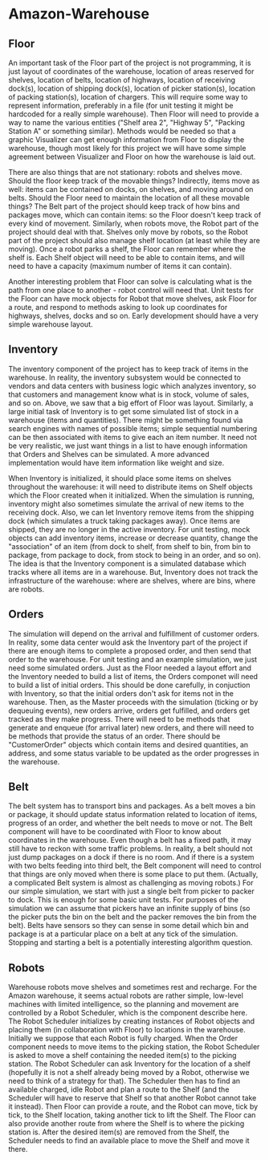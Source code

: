 # Amazon-Warehouse

## Floor
An important task of the Floor part of the project is not programming, it is just layout of coordinates of the warehouse, location of areas reserved for shelves, location of belts, location of highways, location of receiving dock(s), location of shipping dock(s), location of picker station(s), location of packing station(s), location of chargers. This will require some way to represent information, preferably in a file (for unit testing it might be hardcoded for a really simple warehouse). Then Floor will need to provide a way to name the various entities ("Shelf area 2", "Highway 5", "Packing Station A" or something similar). Methods would be needed so that a graphic Visualizer can get enough information from Floor to display the warehouse, though most likely for this project we will have some simple agreement between Visualizer and Floor on how the warehouse is laid out.

There are also things that are not stationary: robots and shelves move. Should the floor keep track of the movable things? Indirectly, items move as well: items can be contained on docks, on shelves, and moving around on belts. Should the Floor need to maintain the location of all these movable things? The Belt part of the project should keep track of how bins and packages move, which can contain items: so the Floor doesn't keep track of every kind of movement. Similarly, when robots move, the Robot part of the project should deal with that. Shelves only move by robots, so the Robot part of the project should also manage shelf location (at least while they are moving). Once a robot parks a shelf, the Floor can remember where the shelf is. Each Shelf object will need to be able to contain items, and will need to have a capacity (maximum number of items it can contain).

Another interesting problem that Floor can solve is calculating what is the path from one place to another - robot control will need that. Unit tests for the Floor can have mock objects for Robot that move shelves, ask Floor for a route, and respond to methods asking to look up coordinates for highways, shelves, docks and so on. Early development should have a very simple warehouse layout.

## Inventory
The inventory component of the project has to keep track of items in the warehouse. In reality, the inventory subsystem would be connected to vendors and data centers with business logic which analyzes inventory, so that customers and management know what is in stock, volume of sales, and so on. Above, we saw that a big effort of Floor was layout. Similarly, a large initial task of Inventory is to get some simulated list of stock in a warehouse (items and quantities). There might be something found via search engines with names of possible items; simple sequential numbering can be then associated with items to give each an item number. It need not be very realistic, we just want things in a list to have enough information that Orders and Shelves can be simulated. A more advanced implementation would have item information like weight and size.

When Inventory is initialized, it should place some items on shelves throughout the warehouse: it will need to distribute items on Shelf objects which the Floor created when it initialized. When the simulation is running, inventory might also sometimes simulate the arrival of new items to the receiving dock. Also, we can let Inventory remove items from the shipping dock (which simulates a truck taking packages away). Once items are shipped, they are no longer in the active inventory. For unit testing, mock objects can add inventory items, increase or decrease quantity, change the "association" of an item (from dock to shelf, from shelf to bin, from bin to package, from package to dock, from stock to being in an order, and so on). The idea is that the Inventory component is a simulated database which tracks where all items are in a warehouse. But, Inventory does not track the infrastructure of the warehouse: where are shelves, where are bins, where are robots.

## Orders
The simulation will depend on the arrival and fulfillment of customer orders. In reality, some data center would ask the Inventory part of the project if there are enough items to complete a proposed order, and then send that order to the warehouse. For unit testing and an example simulation, we just need some simulated orders. Just as the Floor needed a layout effort and the Inventory needed to build a list of items, the Orders componet will need to build a list of initial orders. This should be done carefully, in conjuction with Inventory, so that the initial orders don't ask for items not in the warehouse. Then, as the Master proceeds with the simulation (ticking or by dequeuing events), new orders arrive, orders get fulfilled, and orders get tracked as they make progress. There will need to be methods that generate and enqueue (for arrival later) new orders, and there will need to be methods that provide the status of an order. There should be "CustomerOrder" objects which contain items and desired quantities, an address, and some status variable to be updated as the order progresses in the warehouse.

## Belt
The belt system has to transport bins and packages. As a belt moves a bin or package, it should update status information related to location of items, progress of an order, and whether the belt needs to move or not. The Belt component will have to be coordinated with Floor to know about coordinates in the warehouse. Even though a belt has a fixed path, it may still have to reckon with some traffic problems. In reality, a belt should not just dump packages on a dock if there is no room. And if there is a system with two belts feeding into third belt, the Belt component will need to control that things are only moved when there is some place to put them. (Actually, a complicated Belt system is almost as challenging as moving robots.) For our simple simulation, we start with just a single belt from picker to packer to dock. This is enough for some basic unit tests. For purposes of the simulation we can assume that pickers have an infinite supply of bins (so the picker puts the bin on the belt and the packer removes the bin from the belt). Belts have sensors so they can sense in some detail which bin and package is at a particular place on a belt at any tick of the simulation. Stopping and starting a belt is a potentially interesting algorithm question.

## Robots
Warehouse robots move shelves and sometimes rest and recharge. For the Amazon warehouse, it seems actual robots are rather simple, low-level machines with limited intelligence, so the planning and movement are controlled by a Robot Scheduler, which is the component describe here. The Robot Scheduler initializes by creating instances of Robot objects and placing them (in collaboration with Floor) to locations in the warehouse. Initially we suppose that each Robot is fully charged. When the Order component needs to move items to the picking station, the Robot Scheduler is asked to move a shelf containing the needed item(s) to the picking station. The Robot Scheduler can ask Inventory for the location of a shelf (hopefully it is not a shelf already being moved by a Robot, otherwise we need to think of a strategy for that). The Scheduler then has to find an available charged, idle Robot and plan a route to the Shelf (and the Scheduler will have to reserve that Shelf so that another Robot cannot take it instead). Then Floor can provide a route, and the Robot can move, tick by tick, to the Shelf location, taking another tick to lift the Shelf. The Floor can also provide another route from where the Shelf is to where the picking station is. After the desired item(s) are removed from the Shelf, the Scheduler needs to find an available place to move the Shelf and move it there.




